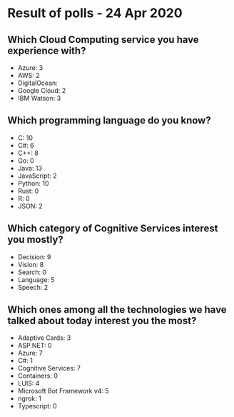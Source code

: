 # Result of polls - 24 Apr 2020

## Which Cloud Computing service you have experience with?
- Azure: 3
- AWS: 2
- DigitalOcean:
- Google Cloud: 2
- IBM Watson: 3 

## Which programming language do you know?
- C: 10
- C#: 6
- C++: 8
- Go: 0
- Java: 13
- JavaScript: 2
- Python: 10
- Rust: 0
- R: 0
- JSON: 2

## Which category of Cognitive Services interest you mostly?
- Decision: 9
- Vision: 8
- Search: 0
- Language: 5
- Speech: 2

## Which ones among all the technologies we have talked about today interest you the most?
- Adaptive Cards: 3     
- ASP.NET: 0
- Azure: 7
- C#: 1
- Cognitive Services: 7
- Containers: 0
- LUIS: 4  
- Microsoft Bot Framework v4: 5
- ngrok: 1
- Typescript: 0 